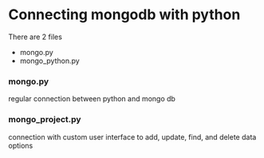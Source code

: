 <h1>Connecting mongodb with python</h1>
<p> There are 2 files</p>   
<ul>
<li>mongo.py</li>
<li>mongo_python.py</li>
</ul>
<h3> mongo.py </h3>
<p> regular connection between python and mongo db </P>

<h3> mongo_project.py </h3>
<p> connection with custom user interface to add, update, find, and delete data options </p>
